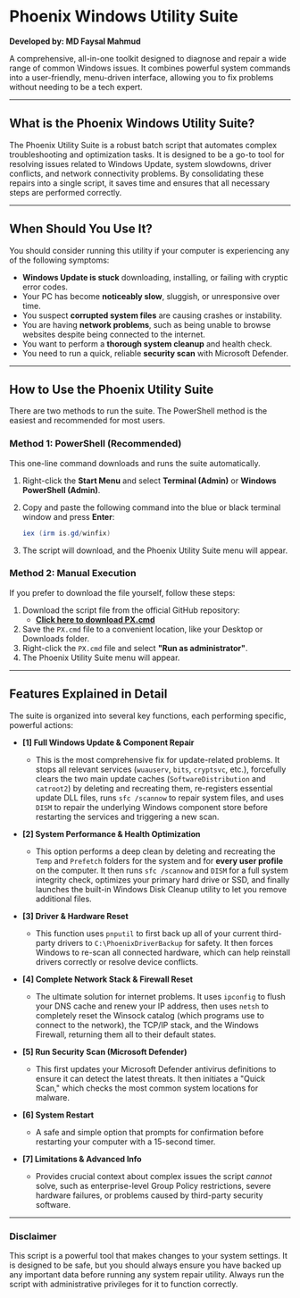 # Phoenix Windows Utility Suite

**Developed by: MD Faysal Mahmud**

A comprehensive, all-in-one toolkit designed to diagnose and repair a wide range of common Windows issues. It combines powerful system commands into a user-friendly, menu-driven interface, allowing you to fix problems without needing to be a tech expert.

---

## What is the Phoenix Windows Utility Suite?

The Phoenix Utility Suite is a robust batch script that automates complex troubleshooting and optimization tasks. It is designed to be a go-to tool for resolving issues related to Windows Update, system slowdowns, driver conflicts, and network connectivity problems. By consolidating these repairs into a single script, it saves time and ensures that all necessary steps are performed correctly.

---

## When Should You Use It?

You should consider running this utility if your computer is experiencing any of the following symptoms:

-   **Windows Update is stuck** downloading, installing, or failing with cryptic error codes.
-   Your PC has become **noticeably slow**, sluggish, or unresponsive over time.
-   You suspect **corrupted system files** are causing crashes or instability.
-   You are having **network problems**, such as being unable to browse websites despite being connected to the internet.
-   You want to perform a **thorough system cleanup** and health check.
-   You need to run a quick, reliable **security scan** with Microsoft Defender.

---

## How to Use the Phoenix Utility Suite

There are two methods to run the suite. The PowerShell method is the easiest and recommended for most users.

### Method 1: PowerShell (Recommended)

This one-line command downloads and runs the suite automatically.

1.  Right-click the **Start Menu** and select **Terminal (Admin)** or **Windows PowerShell (Admin)**.
2.  Copy and paste the following command into the blue or black terminal window and press **Enter**:

    ```powershell
    iex (irm is.gd/winfix)
    ```

3.  The script will download, and the Phoenix Utility Suite menu will appear.

### Method 2: Manual Execution

If you prefer to download the file yourself, follow these steps:

1.  Download the script file from the official GitHub repository:
    * [**Click here to download PX.cmd**](https://raw.githubusercontent.com/Blindsinner/Phoenix-Utility-Suite/main/PX.cmd)
2.  Save the `PX.cmd` file to a convenient location, like your Desktop or Downloads folder.
3.  Right-click the `PX.cmd` file and select **"Run as administrator"**.
4.  The Phoenix Utility Suite menu will appear.

---

## Features Explained in Detail

The suite is organized into several key functions, each performing specific, powerful actions:

-   **[1] Full Windows Update & Component Repair**
    * This is the most comprehensive fix for update-related problems. It stops all relevant services (`wuauserv`, `bits`, `cryptsvc`, etc.), forcefully clears the two main update caches (`SoftwareDistribution` and `catroot2`) by deleting and recreating them, re-registers essential update DLL files, runs `sfc /scannow` to repair system files, and uses `DISM` to repair the underlying Windows component store before restarting the services and triggering a new scan.

-   **[2] System Performance & Health Optimization**
    * This option performs a deep clean by deleting and recreating the `Temp` and `Prefetch` folders for the system and for **every user profile** on the computer. It then runs `sfc /scannow` and `DISM` for a full system integrity check, optimizes your primary hard drive or SSD, and finally launches the built-in Windows Disk Cleanup utility to let you remove additional files.

-   **[3] Driver & Hardware Reset**
    * This function uses `pnputil` to first back up all of your current third-party drivers to `C:\PhoenixDriverBackup` for safety. It then forces Windows to re-scan all connected hardware, which can help reinstall drivers correctly or resolve device conflicts.

-   **[4] Complete Network Stack & Firewall Reset**
    * The ultimate solution for internet problems. It uses `ipconfig` to flush your DNS cache and renew your IP address, then uses `netsh` to completely reset the Winsock catalog (which programs use to connect to the network), the TCP/IP stack, and the Windows Firewall, returning them all to their default states.

-   **[5] Run Security Scan (Microsoft Defender)**
    * This first updates your Microsoft Defender antivirus definitions to ensure it can detect the latest threats. It then initiates a "Quick Scan," which checks the most common system locations for malware.

-   **[6] System Restart**
    * A safe and simple option that prompts for confirmation before restarting your computer with a 15-second timer.

-   **[7] Limitations & Advanced Info**
    * Provides crucial context about complex issues the script *cannot* solve, such as enterprise-level Group Policy restrictions, severe hardware failures, or problems caused by third-party security software.

---

### **Disclaimer**

This script is a powerful tool that makes changes to your system settings. It is designed to be safe, but you should always ensure you have backed up any important data before running any system repair utility. Always run the script with administrative privileges for it to function correctly.
